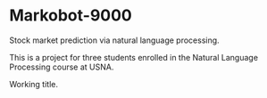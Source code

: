 Markobot-9000
=============

Stock market prediction via natural language processing.

This is a project for three students enrolled in the Natural Language Processing course at USNA.

Working title.
